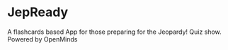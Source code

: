 JepReady
========

A flashcards based App for those preparing for the Jeopardy! Quiz show. Powered by OpenMinds